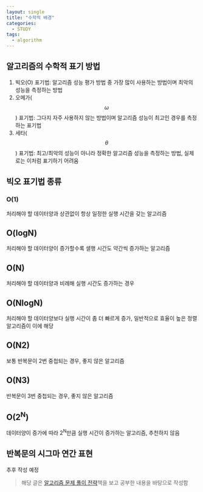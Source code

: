 ```yaml
---
layout: single
title: "수학적 배경"
categories:
  - STUDY
tags:
  - algorithm
---
```


## 알고리즘의 수학적 표기 방법

1. 빅오(O) 표기법: 알고리즘 성능 평가 방법 중 가장 많이 사용하는 방법이며 최악의 성능을 측정하는 방법
2. 오메가($$\omega$$) 표기법: 그다지 자주 사용하지 않는 방법이며 알고리즘 성능이 최고인 경우를 측정하는 표기법
3. 세타($$\theta$$) 표기법: 최고/최악의 성능이 아니라 정확한 알고리즘 성능을 측정하는 방법, 실제로는 이처럼 표기하기 어려움

## 빅오 표기법 종류

### O(1)

처리해야 할 데이터양과 상관없이 항상 일정한 실행 시간을 갖는 알고리즘

## O(logN)

처리해야 할 데이터양이 증가할수록 샐행 시간도 약간씩 증가하는 알고리즘

## O(N)

처리해야 할 데이터양과 비례해 실행 시간도 증가하는 경우

## O(NlogN)

처리해야 할 데이터양보다 실행 시간이 좀 더 빠르게 증가, 일반적으로 효율이 높은 정렬 알고리즘이 이에 해당

## O(N2)

보통 반복문이 2번 중첩되는 경우, 좋지 않은 알고리즘

## O(N3)

반복문이 3번 중첩되는 경우, 좋지 않은 알고리즘

## O(2<sup>N</sup>)

데이터양이 증가에 따라 2<sup>N</sup>만큼 실행 시간이 증가하는 알고리즘, 추천하지 않음

## 반복문의 시그마 연간 표현

추후 작성 예정

> 해당 글은 [알고리즘 문제 풀이 전략](http://www.yes24.com/Product/Goods/25766256)책을 보고 공부한 내용을 바탕으로 작성함
